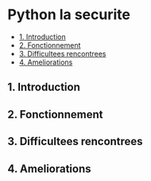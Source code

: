 # Python la securite
  - [1. Introduction](#1-Introduction)
  - [2. Fonctionnement](#2-Fonctionnement)
  - [3. Difficultees rencontrees](#3-Difficultees-rencontrees)
  - [4. Ameliorations](#4-Ameliorations)

## 1. Introduction

## 2. Fonctionnement

## 3. Difficultees rencontrees

## 4. Ameliorations

